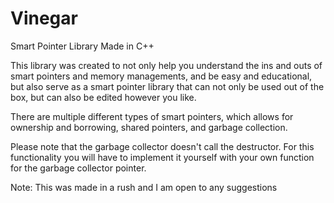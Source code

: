 # Vinegar
Smart Pointer Library Made in C++

This library was created to not only help you understand the ins and outs of smart pointers and memory managements, and be easy and educational, but also serve as a smart pointer library that can not only be used out of the box, but can also be edited however you like.

There are multiple different types of smart pointers, which allows for ownership and borrowing, shared pointers, and garbage collection.

Please note that the garbage collector doesn't call the destructor. For this functionality you will have to implement it yourself with your own function for the garbage collector pointer.

Note: This was made in a rush and I am open to any suggestions

